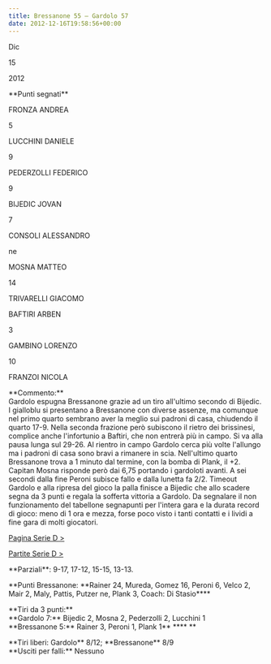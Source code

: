 ```yaml
---
title: Bressanone 55 – Gardolo 57
date: 2012-12-16T19:58:56+00:00
---
```

Dic

15

2012

\*\*Punti segnati\*\*

FRONZA ANDREA

5

LUCCHINI DANIELE

9

PEDERZOLLI FEDERICO

9

BIJEDIC JOVAN

7

CONSOLI ALESSANDRO

ne

MOSNA MATTEO

14

TRIVARELLI GIACOMO

BAFTIRI ARBEN

3

GAMBINO LORENZO

10

FRANZOI NICOLA

\*\*Commento:\*\*  
Gardolo espugna Bressanone grazie ad un tiro all'ultimo secondo di Bijedic. I gialloblu si presentano a Bressanone con diverse assenze, ma comunque nel primo quarto sembrano aver la meglio sui padroni di casa, chiudendo il quarto 17-9. Nella seconda frazione però subiscono il rietro dei brissinesi, complice anche l'infortunio a Baftiri, che non entrerà più in campo. Si va alla pausa lunga sul 29-26. Al rientro in campo Gardolo cerca più volte l'allungo ma i padroni di casa sono bravi a rimanere in scia. Nell'ultimo quarto Bressanone trova a 1 minuto dal termine, con la bomba di Plank, il +2. Capitan Mosna risponde però dai 6,75 portando i gardoloti avanti. A sei secondi dalla fine Peroni subisce fallo e dalla lunetta fa 2/2. Timeout Gardolo e alla ripresa del gioco la palla finisce a Bijedic che allo scadere segna da 3 punti e regala la sofferta vittoria a Gardolo. Da segnalare il non funzionamento del tabellone segnapunti per l'intera gara e la durata record di gioco: meno di 1 ora e mezza, forse poco visto i tanti contatti e i lividi a fine gara di molti giocatori.

[Pagina Serie D >](http://www.basketgardolo.it/serie-d)

[Partite Serie D >](http://www.basketgardolo.it/?tag=serie-d&cat=11)

\*\*Parziali\*\*: 9-17, 17-12, 15-15, 13-13.  

\*\*Punti Bressanone: \*\*Rainer 24, Mureda, Gomez 16, Peroni 6, Velco 2, Mair 2, Maly, Pattis, Putzer ne, Plank 3, Coach: Di Stasio\*\*\*\*

\*\*Tiri da 3 punti:\*\*  
\*\*Gardolo 7:\*\* Bijedic 2, Mosna 2, Pederzolli 2, Lucchini 1  
\*\*Bressanone 5:\*\* Rainer 3, Peroni 1, Plank 1\*\* \*\*\*\* \*\*

\*\*Tiri liberi: Gardolo\*\* 8/12; \*\*Bressanone\*\* 8/9  
\*\*Usciti per falli:\*\* Nessuno